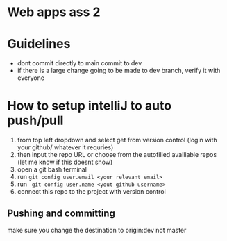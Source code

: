 # Web apps ass 2

# Guidelines

* dont commit directly to main commit to dev
* if there is a large change going to be made to dev branch, verify it with everyone




# How to setup intelliJ to auto push/pull


1. from top left dropdown and select get from version control (login with your github/ whatever it requries)
2. then input the repo URL or choose from the autofilled availiable repos (let me know if this doesnt show)
3. open a git bash terminal
4. run ``` git config user.email <your relevant email> ```
5. run ``` git config user.name <yout github username>```
6. connect this repo to the project with version control


## Pushing and committing
make sure you change the destination to origin:dev not master
